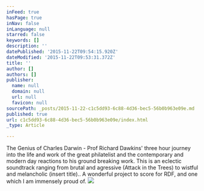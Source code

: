 ```yaml
---
inFeed: true
hasPage: true
inNav: false
inLanguage: null
starred: false
keywords: []
description: ''
datePublished: '2015-11-22T09:54:15.920Z'
dateModified: '2015-11-22T09:53:31.372Z'
title: ''
author: []
authors: []
publisher:
  name: null
  domain: null
  url: null
  favicon: null
sourcePath: _posts/2015-11-22-c1c5dd93-6c88-4d36-bec5-56b0b963e09e.md
published: true
url: c1c5dd93-6c88-4d36-bec5-56b0b963e09e/index.html
_type: Article

---
```

The Genius of Charles Darwin - Prof Richard Dawkins' three hour journey into the life and work of the great philatelist and the contemporary and modern day reactions to his ground breaking work. This is an eclectic soundtrack ranging from brutal and agressive (Attack in the Trees) to wistful and melancholic (insert title).. A wonderful project to score for RDF, and one which I am immensely proud of.
![](https://the-grid-user-content.s3-us-west-2.amazonaws.com/755d6d80-84a5-4e18-81ae-f67d931f7a27.jpg)